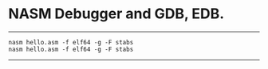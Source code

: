
# NASM Debugger and GDB, EDB.
- - -
```
nasm hello.asm -f elf64 -g -F stabs
nasm hello.asm -f elf64 -g -F stabs
```
- - -
